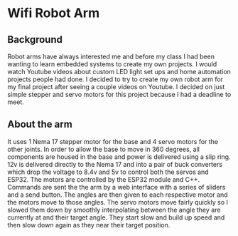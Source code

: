 # Wifi Robot Arm

## Background
Robot arms have always interested me and before my class I had been wanting to learn embedded systems to create my own projects. I would watch Youtube videos
about custom LED light set ups and home automation projects people had done. I decided to try to create my own robot arm for my final project after seeing 
a couple videos on Youtube. I decided on just simple stepper and servo motors for this project because I had a deadline to meet.

## About the arm
It uses 1 Nema 17 stepper motor for the base and 4 servo motors for the other joints. In order to allow the base to move in 360 degrees, all components are
housed in the base and power is delivered using a slip ring. 12v is delivered directly to the Nema 17 and into a pair of buck converters which drop the voltage
to 8.4v and 5v to control both the servos and ESP32. The motors are controlled by the ESP32 module and C++. Commands are sent the the arm by a web interface with
a series of sliders and a send button. The angles are then given to each respective motor and the motors move to those angles. The servo motors move fairly quickly
so I slowed them down by smoothly interpolating between the angle they are currently at and their target angle. They start slow and build up speed and then slow
down again as they near their target position.
